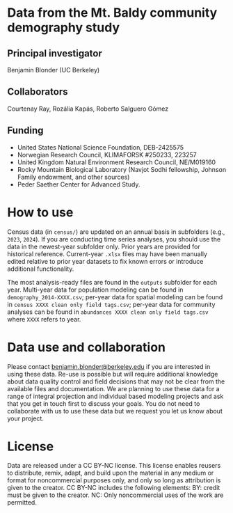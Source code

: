 # Data from the Mt. Baldy community demography study
## Principal investigator
Benjamin Blonder (UC Berkeley)

## Collaborators
Courtenay Ray, Rozália Kapás, Roberto Salguero Gómez

## Funding
* United States National Science Foundation, DEB-2425575
* Norwegian Research Council, KLIMAFORSK #250233, 223257
* United Kingdom Natural Environment Research Council, NE/M019160
* Rocky Mountain Biological Laboratory (Navjot Sodhi fellowship, Johnson Family endowment, and other sources)
* Peder Saether Center for Advanced Study.

# How to use
Census data (in `census/`) are updated on an annual basis in subfolders (e.g., `2023`, `2024`). If you are conducting time series analyses, you should use the data in the newest-year subfolder only. Prior years are provided for historical reference. Current-year `.xlsx` files may have been manually edited relative to prior year datasets to fix known errors or introduce additional functionality.

The most analysis-ready files are found in the `outputs` subfolder for each year. Multi-year data for population modeling can be found in `demography_2014-XXXX.csv`; per-year data for spatial modeling can be found in `census XXXX clean only field tags.csv`; per-year data for community analyses can be found in `abundances XXXX clean only field tags.csv` where `XXXX` refers to year.

# Data use and collaboration
Please contact benjamin.blonder@berkeley.edu if you are interested in using these data. Re-use is possible but will require additional knowledge about data quality control and field decisions that may not be clear from the available files and documentation. We are planning to use these data for a range of integral projection and individual based modeling projects and ask that you get in touch first to discuss your goals. You do not need to collaborate with us to use these data but we request you let us know about your project.

# License
Data are released under a CC BY-NC license. This license enables reusers to distribute, remix, adapt, and build upon the material in any medium or format for noncommercial purposes only, and only so long as attribution is given to the creator. CC BY-NC includes the following elements: BY: credit must be given to the creator. NC: Only noncommercial uses of the work are permitted.